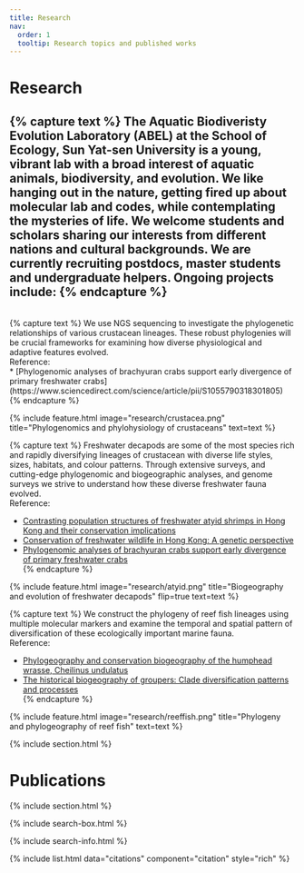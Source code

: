 ```yaml
---
title: Research
nav:
  order: 1
  tooltip: Research topics and published works
---
```


# <i class="fas fa-microscope"></i>Research

{% capture text %}
The Aquatic Biodiveristy Evolution Laboratory (ABEL) at the School of Ecology, Sun Yat-sen University is a young, vibrant lab with a broad interest of aquatic animals, biodiversity, and evolution. We like hanging out in the nature, getting fired up about molecular lab and codes, while contemplating the mysteries of life. We welcome students and scholars sharing our interests from different nations and cultural backgrounds. We are currently recruiting postdocs, master students and undergraduate helpers. Ongoing projects include:
{% endcapture %}
<br>
---
<br>
{% capture text %}
We use NGS sequencing to investigate the phylogenetic relationships of various crustacean lineages. These robust phylogenies will be crucial frameworks for examining how diverse physiological and adaptive features evolved.<br>
Reference:<br>
* [Phylogenomic analyses of brachyuran crabs support early divergence of primary freshwater crabs](https://www.sciencedirect.com/science/article/pii/S1055790318301805)<br>
{% endcapture %}

{%
  include feature.html
  image="research/crustacea.png"
  title="Phylogenomics and phylohysiology of crustaceans"
  text=text
%}

{% capture text %}
Freshwater decapods are some of the most species rich and rapidly diversifying lineages of crustacean with diverse life styles, sizes, habitats, and colour patterns. Through extensive surveys, and cutting-edge phylogenomic and biogeographic analyses, and genome surveys we strive to understand how these diverse freshwater fauna evolved.<br>
Reference:<br>
* [Contrasting population structures of freshwater atyid shrimps in Hong Kong and their conservation implications](https://www.publish.csiro.au/mf/MF21069)<br>
* [Conservation of freshwater wildlife in Hong Kong: A genetic perspective](https://onlinelibrary.wiley.com/doi/abs/10.1002/aqc.3211)<br>
* [Phylogenomic analyses of brachyuran crabs support early divergence of primary freshwater crabs](https://www.sciencedirect.com/science/article/pii/S1055790318301805)<br>
{% endcapture %}

{%
  include feature.html
  image="research/atyid.png"
  title="Biogeography and evolution of freshwater decapods"
  flip=true
  text=text
%}

{% capture text %}
We construct the phylogeny of reef fish lineages using multiple molecular markers and examine the temporal and spatial pattern of diversification of these ecologically important marine fauna.<br>
Reference:<br>
* [Phylogeography and conservation biogeography of the humphead wrasse, Cheilinus undulatus](https://escholarship.org/content/qt1wt383wf/qt1wt383wf.pdf)<br>
* [The historical biogeography of groupers: Clade diversification patterns and processes](https://www.sciencedirect.com/science/article/pii/S1055790316000567)<br>
{% endcapture %}

{%
  include feature.html
  image="research/reeffish.png"
  title="Phylogeny and phylogeography of reef fish"
  text=text
%}


{% include section.html %}

# Publications

{% include section.html %}

{% include search-box.html %}

{% include search-info.html %}

{% include list.html data="citations" component="citation" style="rich" %}
